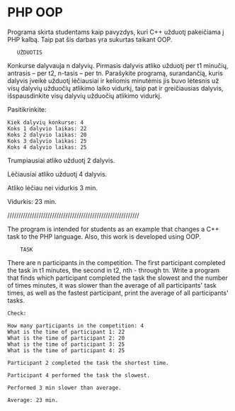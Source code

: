# PHP OOP
Programa skirta studentams kaip pavyzdys, kuri C++ užduotį pakeičiama į PHP kalbą. 
Taip pat šis darbas yra sukurtas taikant OOP.

       UŽDUOTIS

Konkurse dalyvauja n dalyvių. Pirmasis dalyvis atliko užduotį per t1 minučių, antrasis – per t2,
n-tasis – per tn. Parašykite programą, surandančią, kuris dalyvis įveikė užduotį lėčiausiai ir keliomis
minutėmis jis buvo lėtesnis už visų dalyvių užduočių atlikimo laiko vidurkį, taip pat ir greičiausias dalyvis,
išspausdinkite visų dalyvių užduočių atlikimo vidurkį.

   Pasitikrinkite:
   
	Kiek dalyvių konkurse: 4
	Koks 1 dalyvio laikas: 22
	Koks 2 dalyvio laikas: 20
	Koks 3 dalyvio laikas: 25
	Koks 4 dalyvio laikas: 25
	
   Trumpiausiai atliko užduotį 2 dalyvis.
   
   Lėčiausiai atliko užduotį 4 dalyvis. 
   
   Atliko lėčiau nei vidurkis 3 min. 
   
   Vidurkis: 23 min.

///////////////////////////////////////////////////////////

The program is intended for students as an example that changes a C++ task to the PHP language.
Also, this work is developed using OOP.

        TASK

There are n participants in the competition. The first participant completed the task in t1 minutes, the second in t2,
nth - through tn. Write a program that finds which participant completed the task the slowest and the number of times
minutes, it was slower than the average of all participants' task times, as well as the fastest participant,
print the average of all participants' tasks.

    Check:
   
	How many participants in the competition: 4
	What is the time of participant 1: 22
	What is the time of participant 2: 20
	What is the time of participant 3: 25
	What is the time of participant 4: 25	

    Participant 2 completed the task the shortest time.
   
    Participant 4 performed the task the slowest.
   
    Performed 3 min slower than average.
   
    Average: 23 min.
